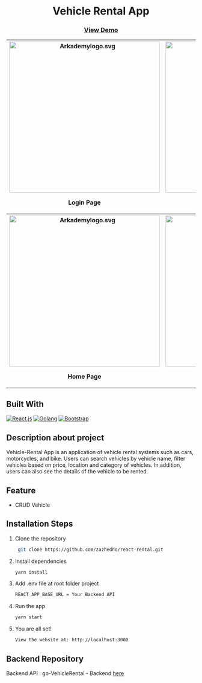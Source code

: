 <h1 align="center">Vehicle Rental App</h1>

<h3 align="center">
    <a href="https://govehiclerental.netlify.app/" target="blank">View Demo</a>
</h3>
  
  <div align="center">
    <table>
  <tr>
    <th>
      <img src="https://res.cloudinary.com/zazh/image/upload/v1665463176/image/login_whshen.png" width="400px" alt="Arkademylogo.svg" />
        <p align="center">Login Page</p>
    </th>
    <th>
      <img src="https://res.cloudinary.com/zazh/image/upload/v1665463174/image/vehicle-type_hytktu.png" width="400px" alt="Arkademylogo.svg" />
        <p align="center">Vehicle Type Page</p>
    </th>
  </tr>
 <tr>
    <th>
      <img src="https://res.cloudinary.com/zazh/image/upload/v1665463173/image/home_ah8b8l.png" width="400px" alt="Arkademylogo.svg" />
        <p align="center">Home Page</p>
    </th>
    <th>
      <img src="https://res.cloudinary.com/zazh/image/upload/v1665463172/image/detail_oa1v9z.png" width="400px" alt="Arkademylogo.svg" />
        <p align="center">Detail Page</p>
    </th>
  </tr>
</table>
  </div>

## Built With

[![React.js](https://img.shields.io/badge/React.js-18.x-orange.svg?style=rounded-square)](https://reactjs.org/)
[![Golang](https://img.shields.io/badge/Golang-v.1.18-blue.svg?style=rounded-square)](https://golang.org/)
[![Bootstrap](https://img.shields.io/badge/Bootstrap-v4.6.x-blue)](https://github.com/react-bootstrap/react-bootstrap)

## Description about project

Vehicle-Rental App is an application of vehicle rental systems such as cars, motorcycles, and bike. Users can search vehicles by vehicle name, filter vehicles based on price, location and category of vehicles. In addition, users can also see the details of the vehicle to be rented.

## Feature

- CRUD Vehicle

## Installation Steps

1. Clone the repository

   ```bash
    git clone https://github.com/zazhedho/react-rental.git
   ```

2. Install dependencies

   ```bash
   yarn install
   ```

3. Add .env file at root folder project

   ```sh
   REACT_APP_BASE_URL = Your Backend API
   ```

4. Run the app

   ```bash
   yarn start
   ```

5. You are all set!

   ```bash
   View the website at: http://localhost:3000
   ```

## Backend Repository

Backend API : go-VehicleRental - Backend [here](https://github.com/zazhedho/gorental.git)
